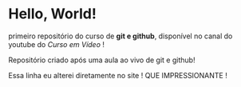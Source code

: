 # Hello, World!
 primeiro repositório do curso de **git e github**, disponível no canal do youtube do *Curso em Vídeo* !

 Repositório criado após uma aula ao vivo de git e github!
 
 Essa linha eu alterei diretamente no site ! QUE IMPRESSIONANTE !
